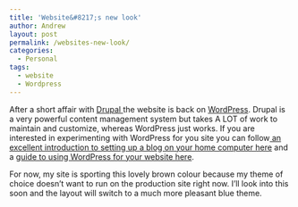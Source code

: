 ```yaml
---
title: 'Website&#8217;s new look'
author: Andrew
layout: post
permalink: /websites-new-look/
categories:
  - Personal
tags:
  - website
  - Wordpress
---
```

After a short affair with <a href="http://drupal.org" target="_blank">Drupal </a>the website is back on <a href="http://www.wordpress.org" target="_blank">WordPress</a>. Drupal is a very powerful content management system but takes A LOT of work to maintain and customize, whereas WordPress just works. If you are interested in experimenting with WordPress for you site you can follow<a href="http://lifehacker.com/214455/hack-attack-set-up-and-host-a-blog-on-your-home-computer" target="_blank"> an excellent introduction to setting up a blog on your home computer here</a> and a <a href="http://lifehacker.com/5365600/the-beginners-guide-to-tricking-out-your-wordpress-blog" target="_blank">guide to using WordPress for your website here</a>.

For now, my site is sporting this lovely brown colour because my theme of choice doesn&#8217;t want to run on the production site right now. I&#8217;ll look into this soon and the layout will switch to a much more pleasant blue theme.